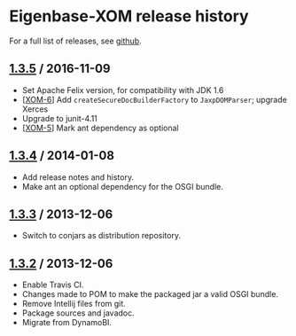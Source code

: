 # Eigenbase-XOM release history

For a full list of releases, see <a href="https://github.com/julianhyde/eigenbase-xom/releases">github</a>.

## <a href="https://github.com/julianhyde/eigenbase-xom/releases/tag/eigenbase-xom-1.3.5">1.3.5</a> / 2016-11-09

* Set Apache Felix version, for compatibility with JDK 1.6
* [<a href="https://github.com/julianhyde/eigenbase-xom/issues/6">XOM-6</a>]
  Add `createSecureDocBuilderFactory` to `JaxpDOMParser`; upgrade Xerces
* Upgrade to junit-4.11
* [<a href="https://github.com/julianhyde/eigenbase-xom/issues/5">XOM-5</a>]
  Mark ant dependency as optional

## <a href="https://github.com/julianhyde/eigenbase-xom/releases/tag/eigenbase-xom-1.3.4">1.3.4</a> / 2014-01-08

* Add release notes and history.
* Make ant an optional dependency for the OSGI bundle.

## <a href="https://github.com/julianhyde/eigenbase-xom/releases/tag/eigenbase-xom-1.3.3">1.3.3</a> / 2013-12-06

* Switch to conjars as distribution repository.

## <a href="https://github.com/julianhyde/eigenbase-xom/releases/tag/eigenbase-xom-1.3.2">1.3.2</a> / 2013-12-06

* Enable Travis CI.
* Changes made to POM to make the packaged jar a valid OSGI bundle.
* Remove Intellij files from git.
* Package sources and javadoc.
* Migrate from DynamoBI.
